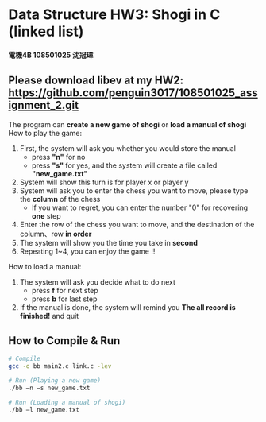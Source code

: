 # Data Structure HW3: Shogi in C (linked list)
#### 電機4B 108501025 沈冠璋

## Please download libev at my HW2: https://github.com/penguin3017/108501025_assignment_2.git

The program can **create a new game of shogi** or **load a manual of shogi** 
How to play the game:
1. First, the system will ask you whether you would store the manual
   + press  **"n"** for no
   + press  **"s"** for yes, and the system will create a file called **"new_game.txt"**
2. System will show this turn is for player x or player y
3. System will ask you to enter the chess you want to move, please type the **column** of the chess
   + If you want to regret, you can enter the number "0" for recovering **one** step 
4. Enter the row of the chess you want to move, and the destination of the column、row **in order**
5. The system will show you the time you take in **second**
5. Repeating 1~4, you can enjoy the game !!

How to load a manual:
1. The system will ask you decide what to do next
   + press **f** for next step
   + press **b** for last step
2. If the manual is done, the system will remind you **The all record is finished!** and quit

## How to Compile & Run
```sh
# Compile
gcc -o bb main2.c link.c -lev

# Run (Playing a new game)
./bb –n –s new_game.txt

# Run (Loading a manual of shogi)
./bb –l new_game.txt
```
